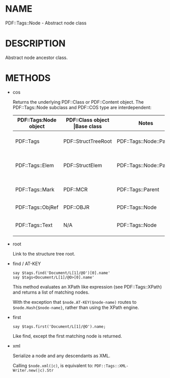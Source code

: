 NAME
====

PDF::Tags::Node - Abstract node class

DESCRIPTION
===========

Abstract node ancestor class.

METHODS
=======

  * cos

    Returns the underlying PDF::Class or PDF::Content object. The PDF::Tags::Node subclass and PDF::COS type are interdependent:

    <table class="pod-table">
    <thead><tr>
    <th>PDF::Tags:Node object</th> <th>PDF::Class object |Base class</th> <th>Notes</th> <th></th>
    </tr></thead>
    <tbody>
    <tr> <td>PDF::Tags</td> <td>PDF::StructTreeRoot</td> <td>PDF::Tags::Node::Parent</td> <td>PDF structure tree root</td> </tr> <tr> <td>PDF::Tags::Elem</td> <td>PDF::StructElem</td> <td>PDF::Tags::Node::Parent</td> <td>Intermediate structure element node</td> </tr> <tr> <td>PDF::Tags::Mark</td> <td>PDF::MCR</td> <td>PDF::Tags::Parent</td> <td>Leaf marked content reference</td> </tr> <tr> <td>PDF::Tags::ObjRef</td> <td>PDF::OBJR</td> <td>PDF::Tags::Node</td> <td>Leaf object reference</td> </tr> <tr> <td>PDF::Tags::Text</td> <td>N/A</td> <td>PDF::Tags::Node</td> <td>Looking to eliminate this class?</td> </tr>
    </tbody>
    </table>

  * root

    Link to the structure tree root.

  * find / AT-KEY

        say $tags.find('Document/L[1]/@O')[0].name'
        say $tags<Document/L[1]/@O>[0].name'

    This method evaluates an XPath like expression (see PDF::Tags::XPath) and returns a list of matching nodes.

    With the exception that `$node.AT-KEY($node-name)` routes to `$node.Hash{$node-name}`, rather than using the XPath engine.

  * first

        say $tags.first('Document/L[1]/@O').name;

    Like find, except the first matching node is returned.

  * xml

    Serialize a node and any descendants as XML.

    Calling `$node.xml(|c)`, is equivalent to: `PDF::Tags::XML-Writer.new(|c).Str`

